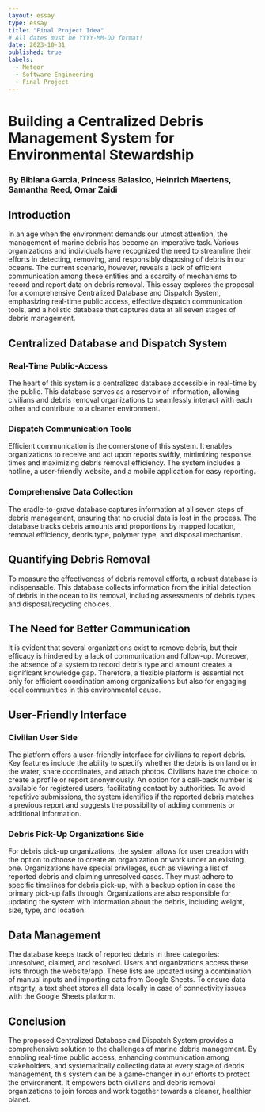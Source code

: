 ```yaml
---
layout: essay
type: essay
title: "Final Project Idea"
# All dates must be YYYY-MM-DD format!
date: 2023-10-31
published: true
labels:
  - Meteor
  - Software Engineering
  - Final Project
---
```


# Building a Centralized Debris Management System for Environmental Stewardship
### By Bibiana Garcia, Princess Balasico, Heinrich Maertens, Samantha Reed, Omar Zaidi
## Introduction

In an age when the environment demands our utmost attention, the management of marine debris has become an imperative task. Various organizations and individuals have recognized the need to streamline their efforts in detecting, removing, and responsibly disposing of debris in our oceans. The current scenario, however, reveals a lack of efficient communication among these entities and a scarcity of mechanisms to record and report data on debris removal. This essay explores the proposal for a comprehensive Centralized Database and Dispatch System, emphasizing real-time public access, effective dispatch communication tools, and a holistic database that captures data at all seven stages of debris management.

## Centralized Database and Dispatch System

### Real-Time Public-Access

The heart of this system is a centralized database accessible in real-time by the public. This database serves as a reservoir of information, allowing civilians and debris removal organizations to seamlessly interact with each other and contribute to a cleaner environment.

### Dispatch Communication Tools

Efficient communication is the cornerstone of this system. It enables organizations to receive and act upon reports swiftly, minimizing response times and maximizing debris removal efficiency. The system includes a hotline, a user-friendly website, and a mobile application for easy reporting.

### Comprehensive Data Collection

The cradle-to-grave database captures information at all seven steps of debris management, ensuring that no crucial data is lost in the process. The database tracks debris amounts and proportions by mapped location, removal efficiency, debris type, polymer type, and disposal mechanism.

## Quantifying Debris Removal

To measure the effectiveness of debris removal efforts, a robust database is indispensable. This database collects information from the initial detection of debris in the ocean to its removal, including assessments of debris types and disposal/recycling choices.

## The Need for Better Communication

It is evident that several organizations exist to remove debris, but their efficacy is hindered by a lack of communication and follow-up. Moreover, the absence of a system to record debris type and amount creates a significant knowledge gap. Therefore, a flexible platform is essential not only for efficient coordination among organizations but also for engaging local communities in this environmental cause.

## User-Friendly Interface

### Civilian User Side

The platform offers a user-friendly interface for civilians to report debris. Key features include the ability to specify whether the debris is on land or in the water, share coordinates, and attach photos. Civilians have the choice to create a profile or report anonymously. An option for a call-back number is available for registered users, facilitating contact by authorities. To avoid repetitive submissions, the system identifies if the reported debris matches a previous report and suggests the possibility of adding comments or additional information.

### Debris Pick-Up Organizations Side

For debris pick-up organizations, the system allows for user creation with the option to choose to create an organization or work under an existing one. Organizations have special privileges, such as viewing a list of reported debris and claiming unresolved cases. They must adhere to specific timelines for debris pick-up, with a backup option in case the primary pick-up falls through. Organizations are also responsible for updating the system with information about the debris, including weight, size, type, and location.

## Data Management

The database keeps track of reported debris in three categories: unresolved, claimed, and resolved. Users and organizations access these lists through the website/app. These lists are updated using a combination of manual inputs and importing data from Google Sheets. To ensure data integrity, a text sheet stores all data locally in case of connectivity issues with the Google Sheets platform.

## Conclusion

The proposed Centralized Database and Dispatch System provides a comprehensive solution to the challenges of marine debris management. By enabling real-time public access, enhancing communication among stakeholders, and systematically collecting data at every stage of debris management, this system can be a game-changer in our efforts to protect the environment. It empowers both civilians and debris removal organizations to join forces and work together towards a cleaner, healthier planet.
